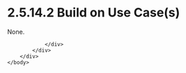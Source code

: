 <html dir="LTR" xmlns:mshelp="http://msdn.microsoft.com/mshelp" xmlns:ddue="http://ddue.schemas.microsoft.com/authoring/2003/5" xmlns:xlink="http://www.w3.org/1999/xlink" xmlns:tool="http://www.microsoft.com/tooltip">
    <head>
        <meta http-equiv="Content-Type" content="text/html; CHARSET=utf-8"></meta>
        <meta name="save" content="history"></meta>
        <title>2.5.14.2 Build on Use Case(s)</title>
        <xml>
            <mshelp:toctitle title="2.5.14.2 Build on Use Case(s)"></mshelp:toctitle>
            <mshelp:rltitle title="[MS-OXPROTO]: Build on Use Case(s)"></mshelp:rltitle>
            <mshelp:keyword index="A" term="f1b05bba-fec5-424d-b55d-7685ebf483ca"></mshelp:keyword>
            <mshelp:attr name="DCSext.ContentType" value="open specification"></mshelp:attr>
            <mshelp:attr name="AssetID" value="f1b05bba-fec5-424d-b55d-7685ebf483ca"></mshelp:attr>
            <mshelp:attr name="TopicType" value="kbRef"></mshelp:attr>
            <mshelp:attr name="DCSext.Title" value="[MS-OXPROTO]: Build on Use Case(s)" />
        </xml>
    </head>
    <body>
        <div id="header">
            <h1 class="heading">2.5.14.2 Build on Use Case(s)</h1>
        </div>
        <div id="mainSection">
            <div id="mainBody">
                <div id="allHistory" class="saveHistory"></div>
                <div id="sectionSection0" class="section" name="collapseableSection">
                    

<p>None.</p>


                </div>
            </div>
        </div>
    </body>
</html>